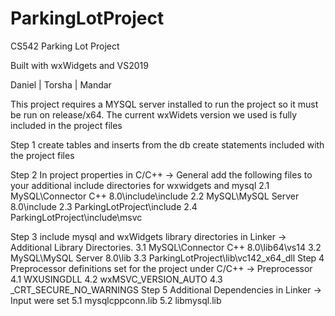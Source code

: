 # ParkingLotProject

CS542 Parking Lot Project

Built with wxWidgets and VS2019

Daniel | Torsha | Mandar

This project requires a MYSQL server installed to run the project so it must be run on release/x64. The current wxWidets version we used is fully included in the project files

Step 1 create tables and inserts from the db create statements included with the project files

Step 2 In project properties in C/C++ -> General add the following files to your additional include directories for wxwidgets and mysql
	2.1 MySQL\Connector C++ 8.0\include\include 
	2.2 MySQL\MySQL Server 8.0\include
	2.3 ParkingLotProject\include
	2.4 ParkingLotProject\include\msvc

Step 3 include mysql and wxWidgets library directories in Linker -> Additional Library Directories.
	3.1 MySQL\Connector C++ 8.0\lib64\vs14
	3.2 MySQL\MySQL Server 8.0\lib
	3.3 ParkingLotProject\lib\vc142_x64_dll
Step 4 Preprocessor definitions set for the project under C/C++ -> Preprocessor
	4.1 WXUSINGDLL
	4.2 wxMSVC_VERSION_AUTO
	4.3 _CRT_SECURE_NO_WARNINGS
Step 5 Additional Dependencies in Linker -> Input were set
	5.1 mysqlcppconn.lib
	5.2 libmysql.lib